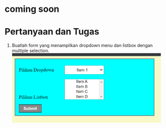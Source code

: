 # coming soon


# Pertanyaan dan Tugas
1. Buatlah form yang menampilkan dropdown menu dan listbox dengan multiple selection.
![foto](foto/20.png)